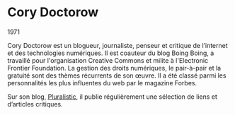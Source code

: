 # Cory Doctorow

1971

Cory Doctorow est un blogueur, journaliste, penseur et critique de l’internet et des technologies numériques. Il est coauteur du blog Boing Boing, a travaillé pour l'organisation Creative Commons et milite à l'Electronic Frontier Foundation. La gestion des droits numériques, le pair-à-pair et la gratuité sont des thèmes récurrents de son œuvre. Il a été classé parmi les personnalités les plus influentes du web par le magazine Forbes. 

Sur son blog, [Pluralistic](https://pluralistic.net/),  il publie régulièrement une sélection de liens et d’articles critiques.